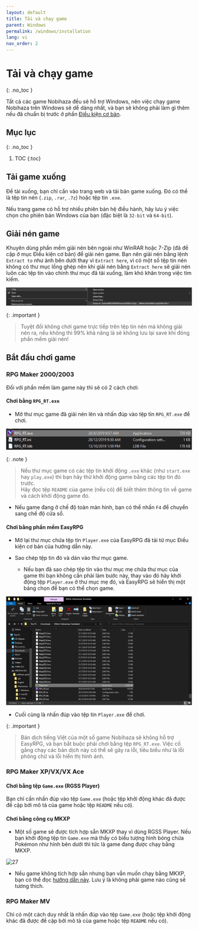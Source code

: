```yaml
---
layout: default
title: Tải và chạy game
parent: Windows
permalink: /windows/installation
lang: vi
nav_order: 2
---
```


# Tải và chạy game
{: .no_toc }

Tất cả các game Nobihaza đều sẽ hỗ trợ Windows, nên việc chạy game Nobihaza trên Windows sẽ dễ dàng nhất, và bạn sẽ không phải làm gì thêm nếu đã chuẩn bị trước ở phần [Điều kiện cơ bản](./prerequisities).

## Mục lục
{: .no_toc }

1. TOC
{:toc}

## Tải game xuống

Để tải xuống, bạn chỉ cần vào trang web và tải bản game xuống. Đó có thể là tệp tin nén (`.zip`, `.rar`, `.7z`) hoặc tệp tin `.exe`.

Nếu trang game có hỗ trợ nhiều phiên bản hệ điều hành, hãy lưu ý việc chọn cho phiên bản Windows của bạn (đặc biệt là `32-bit` và `64-bit`).

## Giải nén game

Khuyên dùng phần mềm giải nén bên ngoài như WinRAR hoặc 7-Zip (đã đề cập ở mục Điều kiện cơ bản) để giải nén game. Bạn nên giải nén bằng lệnh `Extract to` như ảnh bên dưới thay vì `Extract here`, vì có một số tệp tin nén không có thư mục lồng ghép nên khi giải nén bằng `Extract here` sẽ giải nén luôn các tệp tin vào chính thư mục đã tải xuống, làm khó khăn trong việc tìm kiếm.

![24](images/image-23.png)

{: .important }
> Tuyệt đối không chơi game trực tiếp trên tệp tin nén mà không giải nén ra, nếu không thì 99% khả năng là sẽ không lưu lại save khi đóng phần mềm giải nén!

## Bắt đầu chơi game

### RPG Maker 2000/2003

Đối với phần mềm làm game này thì sẽ có 2 cách chơi:

#### Chơi bằng `RPG_RT.exe`

* Mở thư mục game đã giải nén lên và nhấn đúp vào tệp tin `RPG_RT.exe` để chơi.

![25](images/image-24.png)

{: .note }
> Nếu thư mục game có các tệp tin khởi động `.exe` khác (như `start.exe` hay `play.exe`) thì bạn hãy thử khởi động game bằng các tệp tin đó trước.<br>Hãy đọc tệp `README` của game (nếu có) để biết thêm thông tin về game và cách khởi động game đó.

* Nếu game đang ở chế độ toàn màn hình, bạn có thể nhấn `F4` để chuyển sang chế độ cửa sổ.

#### Chơi bằng phần mềm EasyRPG

* Mở lại thư mục chứa tệp tin `Player.exe` của EasyRPG đã tải từ mục Điều kiện cơ bản của hướng dẫn này.

* Sao chép tệp tin đó và dán vào thư mục game.
    * Nếu bạn đã sao chép tệp tin vào thư mục mẹ chứa thư mục của game thì bạn không cần phải làm bước này, thay vào đó hãy khởi động tệp `Player.exe` ở thư mục mẹ đó, và EasyRPG sẽ hiển thị một bảng chọn để bạn có thể chọn game.

![26](images/image-25.png)

* Cuối cùng là nhấn đúp vào tệp tin `Player.exe` để chơi.

{: .important }
> Bản dịch tiếng Việt của một số game Nobihaza sẽ không hỗ trợ EasyRPG, và bạn bắt buộc phải chơi bằng tệp `RPG_RT.exe`. Việc cố gắng chạy các bản dịch này có thể sẽ gây ra lỗi, tiêu biểu như là lỗi phông chữ và lỗi hiển thị hình ảnh.

### RPG Maker XP/VX/VX Ace

#### Chơi bằng tệp `Game.exe` (RGSS Player)

Bạn chỉ cần nhấn đúp vào tệp `Game.exe` (hoặc tệp khởi động khác đã được đề cập bởi mô tả của game hoặc tệp `README` nếu có).

#### Chơi bằng công cụ MKXP

* Một số game sẽ được tích hợp sẵn MKXP thay vì dùng RGSS Player. Nếu bạn khởi động tệp tin `Game.exe` mà thấy có biểu tượng hình bóng chứa Pokémon như hình bên dưới thì tức là game đang được chạy bằng MKXP.

![27](images/image.jpg)

* Nếu game không tích hợp sẵn nhưng bạn vẫn muốn chạy bằng MKXP, bạn có thể đọc [hướng dẫn này](./troubleshooting#ch%E1%BA%A1y-game-rpg-maker-xpvxvx-ace-b%E1%BA%B1ng-mkxp). Lưu ý là không phải game nào cũng sẽ tương thích.

### RPG Maker MV

Chỉ có một cách duy nhất là nhấn đúp vào tệp `Game.exe` (hoặc tệp khởi động khác đã được đề cập bởi mô tả của game hoặc tệp `README` nếu có).